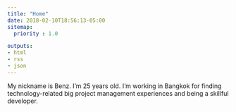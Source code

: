 ```yaml
---
title: "Home"
date: 2018-02-10T18:56:13-05:00
sitemap:
  priority : 1.0

outputs:
- html
- rss
- json
---
```

<p>My nickname is Benz. I’m 25 years old. I’m working in Bangkok for finding technology-related big project management experiences and being a skillful developer.</p>
